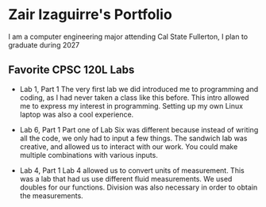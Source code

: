 
# Zair Izaguirre's Portfolio

I am a computer engineering major attending Cal State Fullerton, I plan to graduate during 2027

## Favorite CPSC 120L Labs

* Lab 1, Part 1
The very first lab we did introduced me to programming and coding, as I had never taken a class like this before. This intro allowed me to express my interest in programming. Setting up my own Linux laptop was also a cool experience.

* Lab 6, Part 1
Part one of Lab Six was different because instead of writing all the code, we only had to input a few things. The sandwich lab was creative, and allowed us to interact with our work. You could make multiple combinations with various inputs.

* Lab 4, Part 1
Lab 4 allowed us to convert units of measurement. This was a lab that had us use different fluid measurements. We used doubles for our functions. Division was also necessary in order to obtain the measurements.
